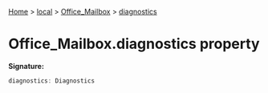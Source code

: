 [Home](./index) &gt; [local](local.md) &gt; [Office\_Mailbox](local.office_mailbox.md) &gt; [diagnostics](local.office_mailbox.diagnostics.md)

# Office\_Mailbox.diagnostics property


**Signature:**
```javascript
diagnostics: Diagnostics
```
